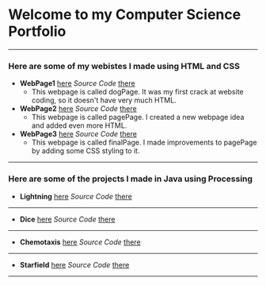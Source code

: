# Welcome to my Computer Science Portfolio
---

### Here are some of my webistes I made using HTML and CSS


* **WebPage1** [here](https://amentw.github.io/testWeb/dogPage/) *Source Code* [there](https://github.com/AmentW/testWeb/)
  * This webpage is called dogPage. It was my first crack at website coding, so it doesn't have very much HTML.
* **WebPage2** [here](https://amentw.github.io/testWeb/pagePage) *Source Code* [there](https://github.com/AmentW/testWeb/)
  * This webpage is called pagePage. I created a new webpage idea and added even more HTML.
* **WebPage3** [here](https://amentw.github.io/testWeb/finalPage) *Source Code* [there](https://github.com/AmentW/testWeb/)
  * This webpage is called finalPage. I made improvements to pagePage by adding some CSS styling to it.

***

### Here are some of the projects I made in Java using Processing
 * **Lightning** [here](https://amentw.github.io/lightning2/Lightning/) *Source Code* [there](https://github.com/AmentW/lightning2)

***
    
* **Dice** [here](https://amentw.github.io/dice3/) *Source Code* [there](https://github.com/AmentW/dice3)
    
***

* **Chemotaxis** [here](https://amentw.github.io/chemotaxis4/) *Source Code* [there](https://github.com/AmentW/chemotaxis4)
    
***

* **Starfield** [here](https://amentw.github.io/starfield5/) *Source Code* [there](https://github.com/AmentW/starfield5)

***
